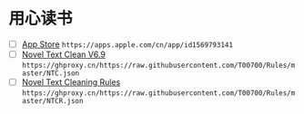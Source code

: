 # 用心读书
- [ ] [App Store](https://apps.apple.com/cn/app/id1569793141) ```https://apps.apple.com/cn/app/id1569793141```
- [ ] [Novel Text Clean V6.9](https://ghproxy.cn/https://raw.githubusercontent.com/T00700/Rules/master/NTC.json) ```https://ghproxy.cn/https://raw.githubusercontent.com/T00700/Rules/master/NTC.json```
- [ ] [Novel Text Cleaning Rules](https://ghproxy.cn/https://raw.githubusercontent.com/T00700/Rules/master/NTCR.json) ```https://ghproxy.cn/https://raw.githubusercontent.com/T00700/Rules/master/NTCR.json```
